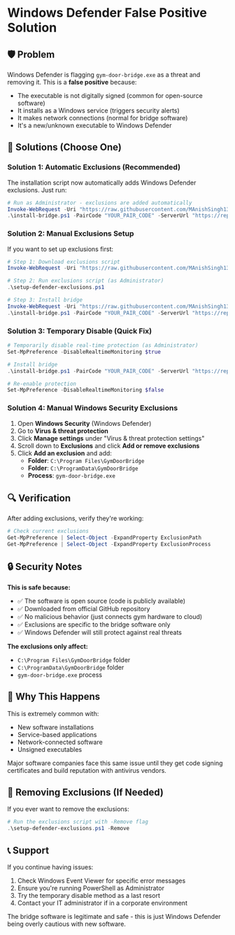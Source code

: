 # Windows Defender False Positive Solution

## 🛡️ Problem
Windows Defender is flagging `gym-door-bridge.exe` as a threat and removing it. This is a **false positive** because:

- The executable is not digitally signed (common for open-source software)
- It installs as a Windows service (triggers security alerts)
- It makes network connections (normal for bridge software)
- It's a new/unknown executable to Windows Defender

## 🚀 Solutions (Choose One)

### **Solution 1: Automatic Exclusions (Recommended)**

The installation script now automatically adds Windows Defender exclusions. Just run:

```powershell
# Run as Administrator - exclusions are added automatically
Invoke-WebRequest -Uri "https://raw.githubusercontent.com/MAnishSingh13275/repset_bridge/main/install-bridge.ps1" -OutFile "install-bridge.ps1"
.\install-bridge.ps1 -PairCode "YOUR_PAIR_CODE" -ServerUrl "https://repset.onezy.in" -Force
```

### **Solution 2: Manual Exclusions Setup**

If you want to set up exclusions first:

```powershell
# Step 1: Download exclusions script
Invoke-WebRequest -Uri "https://raw.githubusercontent.com/MAnishSingh13275/repset_bridge/main/setup-defender-exclusions.ps1" -OutFile "setup-defender-exclusions.ps1"

# Step 2: Run exclusions script (as Administrator)
.\setup-defender-exclusions.ps1

# Step 3: Install bridge
Invoke-WebRequest -Uri "https://raw.githubusercontent.com/MAnishSingh13275/repset_bridge/main/install-bridge.ps1" -OutFile "install-bridge.ps1"
.\install-bridge.ps1 -PairCode "YOUR_PAIR_CODE" -ServerUrl "https://repset.onezy.in" -Force
```

### **Solution 3: Temporary Disable (Quick Fix)**

```powershell
# Temporarily disable real-time protection (as Administrator)
Set-MpPreference -DisableRealtimeMonitoring $true

# Install bridge
.\install-bridge.ps1 -PairCode "YOUR_PAIR_CODE" -ServerUrl "https://repset.onezy.in" -Force

# Re-enable protection
Set-MpPreference -DisableRealtimeMonitoring $false
```

### **Solution 4: Manual Windows Security Exclusions**

1. Open **Windows Security** (Windows Defender)
2. Go to **Virus & threat protection**
3. Click **Manage settings** under "Virus & threat protection settings"
4. Scroll down to **Exclusions** and click **Add or remove exclusions**
5. Click **Add an exclusion** and add:
   - **Folder**: `C:\Program Files\GymDoorBridge`
   - **Folder**: `C:\ProgramData\GymDoorBridge`
   - **Process**: `gym-door-bridge.exe`

## 🔍 Verification

After adding exclusions, verify they're working:

```powershell
# Check current exclusions
Get-MpPreference | Select-Object -ExpandProperty ExclusionPath
Get-MpPreference | Select-Object -ExpandProperty ExclusionProcess
```

## 🔒 Security Notes

**This is safe because:**
- ✅ The software is open source (code is publicly available)
- ✅ Downloaded from official GitHub repository
- ✅ No malicious behavior (just connects gym hardware to cloud)
- ✅ Exclusions are specific to the bridge software only
- ✅ Windows Defender will still protect against real threats

**The exclusions only affect:**
- `C:\Program Files\GymDoorBridge` folder
- `C:\ProgramData\GymDoorBridge` folder  
- `gym-door-bridge.exe` process

## 🎯 Why This Happens

This is extremely common with:
- New software installations
- Service-based applications
- Network-connected software
- Unsigned executables

Major software companies face this same issue until they get code signing certificates and build reputation with antivirus vendors.

## 🔄 Removing Exclusions (If Needed)

If you ever want to remove the exclusions:

```powershell
# Run the exclusions script with -Remove flag
.\setup-defender-exclusions.ps1 -Remove
```

## 📞 Support

If you continue having issues:
1. Check Windows Event Viewer for specific error messages
2. Ensure you're running PowerShell as Administrator
3. Try the temporary disable method as a last resort
4. Contact your IT administrator if in a corporate environment

The bridge software is legitimate and safe - this is just Windows Defender being overly cautious with new software.